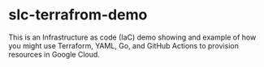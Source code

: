 # slc-terrafrom-demo
This is an Infrastructure as code (IaC) demo showing and example of how you might use Terraform, YAML, Go, and GitHub Actions to provision resources in Google Cloud.
